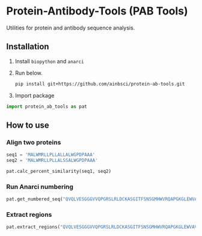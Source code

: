 # Protein-Antibody-Tools (PAB Tools)

Utilities for protein and antibody sequence analysis.

## Installation

1. Install `biopython` and `anarci`
2. Run below.

    ```sh
    pip install git+https://github.com/ainbsci/protein-ab-tools.git
    ```

3. Import package

```python
import protein_ab_tools as pat
```

## How to use

### Align two proteins

```python
seq1 = 'MALWMRLLPLLALLALWGPDPAAA'
seq2 = 'MALWMRLLPLLALSSALWGPDPAAA'

pat.calc_percent_similarity(seq1, seq2)
```

### Run Anarci numbering

```python
pat.get_numbered_seq("QVQLVESGGGVVQPGRSLRLDCKASGITFSNSGMHWVRQAPGKGLEWVAVIWYDGSKRYYADSVKGRFTISRNSKNTLFLQMNSLRAEDTAVYYCATNDDYWGQGTLVTTVSS")
```

### Extract regions

```python
pat.extract_regions("QVQLVESGGGVVQPGRSLRLDCKASGITFSNSGMHWVRQAPGKGLEWVAVIWYDGSKRYYADSVKGRFTISRNSKNTLFLQMNSLRAEDTAVYYCATNDDYWGQGTLVTTVSS")
```
